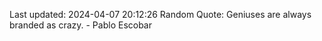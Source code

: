 Last updated: 2024-04-07 20:12:26
Random Quote: Geniuses are always branded as crazy. - Pablo Escobar